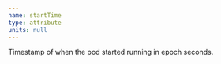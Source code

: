 ```yaml
---
name: startTime
type: attribute
units: null
---
```


Timestamp of when the pod started running in epoch seconds.